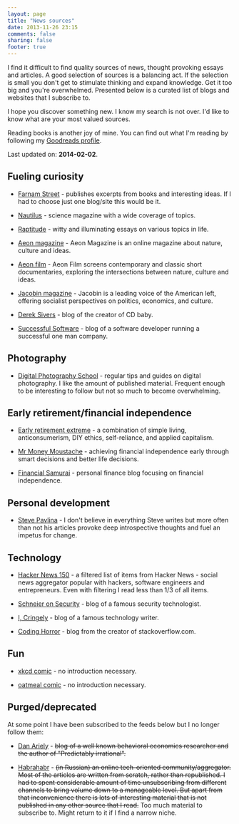 ```yaml
---
layout: page
title: "News sources"
date: 2013-11-26 23:15
comments: false
sharing: false
footer: true
---
```


I find it difficult to find quality sources of news, thought provoking essays and articles. A good selection of sources is a balancing act. If the selection is small you don't get to stimulate thinking and expand knowledge. Get it too big and you're overwhelmed. Presented below is a curated list of blogs and websites that I subscribe to.

I hope you discover something new. I know my search is not over. I'd like to know what are your most valued sources.

Reading books is another joy of mine. You can find out what I'm reading by following my [Goodreads profile](https://www.goodreads.com/user/show/5111037-sergey).

Last updated on: **2014-02-02**.

## Fueling curiosity

 * [Farnam Street](http://www.farnamstreetblog.com) - publishes excerpts from books and interesting ideas. If I had to choose just one blog/site this would be it.
 
 * [Nautilus](http://nautil.us/) - science magazine with a wide coverage of topics.

 * [Raptitude](http://www.raptitude.com/) - witty and illuminating essays on various topics in life.

 * [Aeon magazine](http://aeon.co/) - Aeon Magazine is an online magazine about nature, culture and ideas.

 * [Aeon film](http://aeon.co/film/) - Aeon Film screens contemporary and classic short documentaries, exploring the intersections between nature, culture and ideas.

 * [Jacobin magazine](https://www.jacobinmag.com) - Jacobin is a leading voice of the American left, offering socialist perspectives on politics, economics, and culture.

 * [Derek Sivers](http://sivers.org/en.atom) - blog of the creator of CD baby.

 * [Successful Software](http://successfulsoftware.net/feed/) - blog of a software developer running a successful one man company.

## Photography

* [Digital Photography School](http://digital-photography-school.com/) - regular tips and guides on digital photography. I like the amount of published material. Frequent enough to be interesting to follow but not so much to become overwhelming.

## Early retirement/financial independence

 * [Early retirement extreme](http://earlyretirementextreme.com/) - a combination of simple living, anticonsumerism, DIY ethics, self-reliance, and applied capitalism.

 * [Mr Money Moustache](http://www.mrmoneymustache.com/) - achieving financial independence early through smart decisions and better life decisions.

 * [Financial Samurai](http://feeds.feedburner.com/FinancialSamurai) - personal finance blog focusing on financial independence.

## Personal development

 * [Steve Pavlina](http://stevepavlina.com/) - I don't believe in everything Steve writes but more often than not his articles provoke deep introspective thoughts and fuel an impetus for change.

## Technology

 * [Hacker News 150](http://feeds.feedburner.com/newsyc150) - a filtered list of items from Hacker News - social news aggregator popular with hackers, software engineers and entrepreneurs. Even with filtering I read less than 1/3 of all items.

 * [Schneier on Security](https://www.schneier.com/) - blog of a famous security technologist.

 * [I, Cringely](http://www.cringely.com/) - blog of a famous technology writer.

 * [Coding Horror](http://www.codinghorror.com/) - blog from the creator of stackoverflow.com.

## Fun

 * [xkcd comic](http://xkcd.com/) - no introduction necessary.

 * [oatmeal comic](http://theoatmeal.com/) - no introduction necessary.

## Purged/deprecated

At some point I have been subscribed to the feeds below but I no longer follow them:

 * [Dan Ariely](http://danariely.com/feed/) - <strike>blog of a well known behavioral economics researcher and the author of "Predictably irrational".</strike>

 * [Habrahabr](http://habrahabr.ru/) - <strike>(in Russian) an online tech-oriented community/aggregator. Most of the articles are written from scratch, rather than republished. I had to spent considerable amount of time unsubscribing from different channels to bring volume down to a manageable level. But apart from that inconvenience there is lots of interesting material that is not published in any other source that I read.</strike> Too much material to subscribe to. Might return to it if I find a narrow niche.
